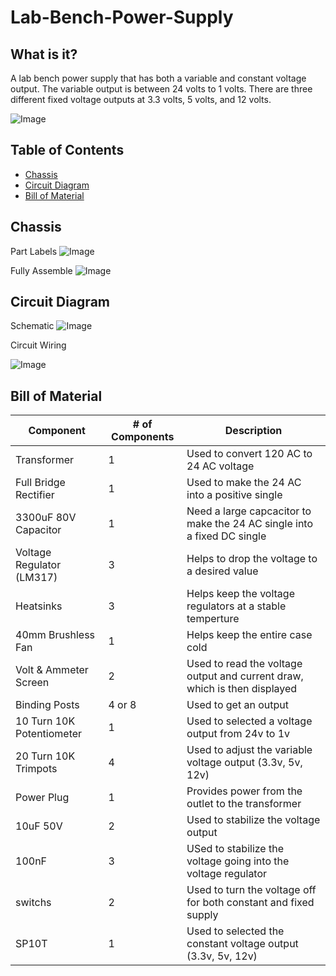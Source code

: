 # Lab-Bench-Power-Supply

## What is it?
A lab bench power supply that has both a variable and constant voltage output. The variable output is between 24 volts to 1 volts. There are three different fixed voltage outputs at 3.3 volts, 5 volts, and 12 volts. 

![Image](https://github.com/user-attachments/assets/44e12e32-c17f-4802-8624-00b559aad972)

## Table of Contents

- [Chassis](#chassis)
- [Circuit Diagram](#circuit-diagram)
- [Bill of Material](#bill-of-material)

## Chassis

Part Labels 
![Image](https://github.com/user-attachments/assets/2ab2d942-4c63-4bbf-a29e-2c8f60b880a3) 

Fully Assemble 
![Image](https://github.com/user-attachments/assets/76dd0ce3-775c-4afb-b1f3-6f0e68f42456)

## Circuit Diagram

Schematic
![Image](https://github.com/user-attachments/assets/9b475e80-6cff-46f1-94d9-532394ece95e)

Circuit Wiring

![Image](https://github.com/user-attachments/assets/a1667548-c95d-4786-8034-9a9232be4986)

## Bill of Material

| Component                               | # of Components  | Description                                                          |
|-----------------------------------------|--------------|--------------------------------------------------------------------------|
| Transformer                             | 1            | Used to convert 120 AC to 24 AC voltage                                  |
| Full Bridge Rectifier                   | 1            | Used to make the 24 AC into a positive single                            |
| 3300uF 80V Capacitor                    | 1            | Need a large capcacitor to make the 24 AC single into a fixed DC single  |
| Voltage Regulator (LM317)               | 3            | Helps to drop the voltage to a desired value                             |
| Heatsinks                               | 3            | Helps keep the voltage regulators at a stable temperture                 |
| 40mm Brushless Fan                      | 1            | Helps keep the entire case cold                                          |
| Volt & Ammeter Screen                   | 2            | Used to read the voltage output and current draw, which is then displayed|
| Binding Posts                           | 4 or 8       | Used to get an output                                                    |
| 10 Turn 10K Potentiometer               | 1            | Used to selected a voltage output from 24v to 1v                         |
| 20 Turn 10K Trimpots                    | 4            | Used to adjust the variable voltage output (3.3v, 5v, 12v)               |
| Power Plug                              | 1            | Provides power from the outlet to the transformer                        |
| 10uF 50V                                | 2            | Used to stabilize the voltage output                                     |
| 100nF                                   | 3            | USed to stabilize the voltage going into the voltage regulator           |
| switchs                                 | 2            | Used to turn the voltage off for both constant and fixed supply          |
| SP10T                                   | 1            | Used to selected the constant voltage output (3.3v, 5v, 12v)             |




